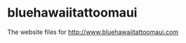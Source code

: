 bluehawaiitattoomaui
====================

The website files for http://www.bluehawaiitattoomaui.com
